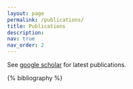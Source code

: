 ```yaml
---
layout: page
permalink: /publications/
title: Publications
description: 
nav: true
nav_order: 2
---
```

See [google scholar](https://scholar.google.com/citations?user=Wd-m908AAAAJ) for latest publications.

<!-- _pages/publications.md -->

<div class="publications">

{% bibliography %}

</div>
